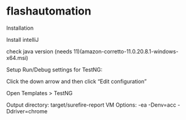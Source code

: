 # flashautomation

Installation

Install intelliJ

check java version (needs 11)(amazon-corretto-11.0.20.8.1-windows-x64.msi)

Setup Run/Debug settings for TestNG:

Click the down arrow and then click “Edit configuration”

Open Templates > TestNG

Output directory: 
target/surefire-report
VM Options:
-ea -Denv=acc -Ddriver=chrome
